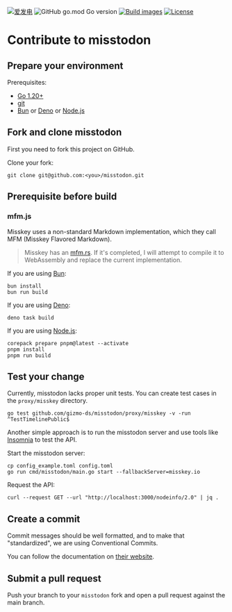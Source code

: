 [![爱发电](https://img.shields.io/badge/dynamic/json?url=https%3A%2F%2Fafdian.net%2Fapi%2Fuser%2Fget-profile%3Fuser_id%3D75e549844b5111ed8df552540025c377&query=%24.data.user.name&label=%E7%88%B1%E5%8F%91%E7%94%B5&color=%23946ce6)](https://afdian.net/a/gizmo)
![GitHub go.mod Go version](https://img.shields.io/github/go-mod/go-version/gizmo-ds/misstodon?style=flat-square)
[![Build images](https://img.shields.io/github/actions/workflow/status/gizmo-ds/misstodon/images.yaml?branch=main&label=docker%20image&style=flat-square)](https://github.com/gizmo-ds/misstodon/actions/workflows/images.yaml)
[![License](https://img.shields.io/github/license/gizmo-ds/misstodon?style=flat-square)](./LICENSE)

# Contribute to misstodon

## Prepare your environment

Prerequisites:

- [Go 1.20+](https://go.dev/doc/install)
- [git](https://git-scm.com/)
- [Bun](https://bun.sh/docs/installation) or [Deno](https://deno.land/manual/getting_started/installation) or [Node.js](https://nodejs.org/)

## Fork and clone misstodon

First you need to fork this project on GitHub.

Clone your fork:

```shell
git clone git@github.com:<you>/misstodon.git
```

## Prerequisite before build

### mfm.js

Misskey uses a non-standard Markdown implementation, which they call MFM (Misskey Flavored Markdown).

> Misskey has an [mfm.rs](https://github.com/misskey-dev/mfm.rs). If it's completed, I will attempt to compile it to WebAssembly and replace the current implementation.

If you are using [Bun](https://bun.sh/docs/installation):

```shell
bun install
bun run build
```

If you are using [Deno](https://deno.land/manual/getting_started/installation):

```shell
deno task build
```

If you are using [Node.js](https://nodejs.org/):

```shell
corepack prepare pnpm@latest --activate
pnpm install
pnpm run build
```

## Test your change

Currently, misstodon lacks proper unit tests. You can create test cases in the `proxy/misskey` directory.

```shell
go test github.com/gizmo-ds/misstodon/proxy/misskey -v -run ^TestTimelinePublic$
```

Another simple approach is to run the misstodon server and use tools like [Insomnia](https://insomnia.rest/) to test the API.

Start the misstodon server:

```shell
cp config_example.toml config.toml
go run cmd/misstodon/main.go start --fallbackServer=misskey.io
```

Request the API:

```shell
curl --request GET --url "http://localhost:3000/nodeinfo/2.0" | jq .
```

## Create a commit

Commit messages should be well formatted, and to make that "standardized", we are using Conventional Commits.

You can follow the documentation on [their website](https://www.conventionalcommits.org).

## Submit a pull request

Push your branch to your `misstodon` fork and open a pull request against the main branch.

